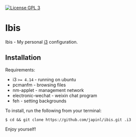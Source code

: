 [![License GPL 3][badge-license]](http://www.gnu.org/licenses/gpl-3.0.txt)

Ibis
====

Ibis - My personal [i3][] configuration.

Installation
------------

Requirements:

* i3 `>= 4.14` - running on ubuntu
* pcmanfm - browsing files
* nm-applet - management network
* electronic-wechat - weixin chat program
* feh - setting backgrounds

To install, run the following from your terminal:

``` shell
$ cd && git clone https://github.com/japinl/ibis.git .i3
```

Enjoy yourself!

[i3]: https://i3wm.org/
[badge-license]: https://img.shields.io/badge/license-GPL_3-green.svg
